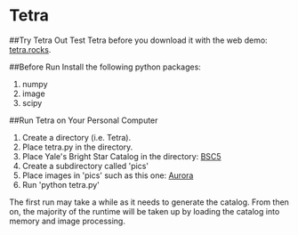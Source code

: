 # Tetra

##Try Tetra Out
Test Tetra before you download it with the web demo: <a href="http://tetra.rocks" target="_blank">tetra.rocks</a>.



##Before Run
Install the following python packages:
1. numpy
2. image
3. scipy




##Run Tetra on Your Personal Computer

1. Create a directory (i.e. Tetra).
2. Place tetra.py in the directory.
3. Place Yale's Bright Star Catalog in the directory: <a href="http://tdc-www.harvard.edu/catalogs/BSC5" target="_blank">BSC5</a>
4. Create a subdirectory called 'pics'
5. Place images in 'pics' such as this one: <a href="http://i.imgur.com/7qPnoi1.jpg" target="_blank">Aurora</a>
6. Run 'python tetra.py'

The first run may take a while as it needs to generate the catalog.  From then on, the majority of the runtime will be taken up by loading the catalog into memory and image processing.
